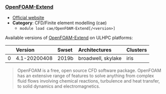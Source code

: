 ### [OpenFOAM-Extend](http://www.extend-project.de/)

* [Official website](http://www.extend-project.de/)
* __Category__: CFD/Finite element modelling (cae)
    -  `module load cae/OpenFOAM-Extend[/<version>]`

Available versions of [OpenFOAM-Extend](http://www.extend-project.de/) on ULHPC platforms:

|    | Version      | Swset   | Architectures      | Clusters   |
|---:|:-------------|:--------|:-------------------|:-----------|
|  0 | 4.1-20200408 | 2019b   | broadwell, skylake | iris       |

> OpenFOAM is a free, open source CFD software package. OpenFOAM has an extensive range of features to solve anything from complex fluid flows involving chemical reactions, turbulence and heat transfer, to solid dynamics and electromagnetics.
